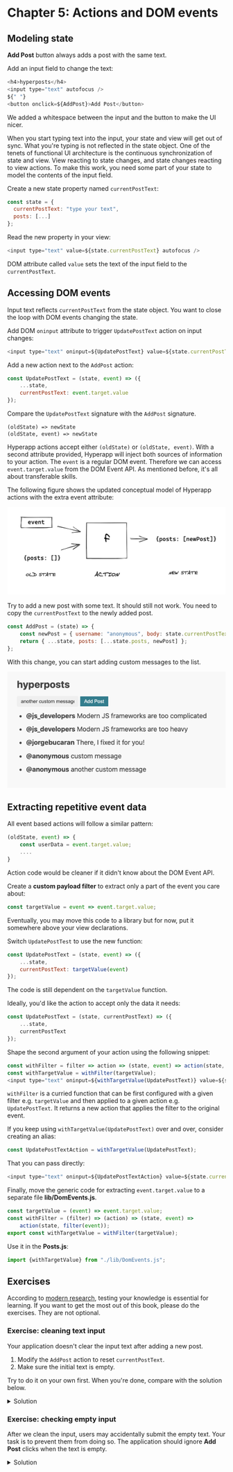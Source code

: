 # Chapter 5: Actions and DOM events

## Modeling state

**Add Post** button always adds a post with the same text. 

Add an input field to change the text:
```js
<h4>hyperposts</h4>
<input type="text" autofocus />
${" "}
<button onclick=${AddPost}>Add Post</button>
```
We added a whitespace between the input and the button to make the UI nicer.

When you start typing text into the input, your state and view will get out of sync. What you're typing is not
reflected in the state object.
One of the tenets of functional UI architecture is the continuous synchronization of state and view. 
View reacting to state changes, and state changes reacting to view actions. 
To make this work, you need some part of your state to model the contents of the input field. 

Create a new state property named `currentPostText`:
```js
const state = {
  currentPostText: "type your text",
  posts: [...]
};
```
Read the new property in your view:
```js
<input type="text" value=${state.currentPostText} autofocus />
```
DOM attribute called `value` sets the text of the input field to the `currentPostText`.

## Accessing DOM events

Input text reflects `currentPostText` from the state object. You want to close the loop with DOM events changing the state.

Add DOM `oninput` attribute to trigger `UpdatePostText` action on input changes:
```js
<input type="text" oninput=${UpdatePostText} value=${state.currentPostText} autofocus />
```

Add a new action next to the `AddPost` action:
```js
const UpdatePostText = (state, event) => ({
    ...state,
    currentPostText: event.target.value
});
```
Compare the `UpdatePostText` signature with the `AddPost` signature.

```
(oldState) => newState
(oldState, event) => newState
```
Hyperapp actions accept either `(oldState)` or `(oldState, event)`. 
With a second attribute provided, Hyperapp will inject both sources of information to your action.
The `event` is a regular DOM event. Therefore we can access `event.target.value` from the DOM Event API. 
As mentioned before, it's all about transferable skills. 

The following figure shows the updated conceptual model of Hyperapp actions with the extra event attribute:

![Figure: Action is a pure function of state and event](images/action-with-event.png)

Try to add a new post with some text. It should still not work. You need to copy the `currentPostText` to the newly added post.

```js
const AddPost = (state) => {
    const newPost = { username: "anonymous", body: state.currentPostText };
    return { ...state, posts: [...state.posts, newPost] };
};
```

With this change, you can start adding custom messages to the list.

![Figure: Adding custom messages to the list](images/custom-messages.png)

## Extracting repetitive event data

All event based actions will follow a similar pattern:
```js
(oldState, event) => {
    const userData = event.target.value;
    ....
}
```
Action code would be cleaner if it didn't know about the DOM Event API.

Create a **custom payload filter** to extract only a part of the event you care about:
```js
const targetValue = event => event.target.value;
```
Eventually, you may move this code to a library but for now, put it somewhere above your view declarations.

Switch `UpdatePostTest` to use the new function:
```js
const UpdatePostText = (state, event) => ({
    ...state,
    currentPostText: targetValue(event)
});
```
The code is still dependent on the `targetValue` function.

Ideally, you'd like the action to accept only the data it needs:
```js
const UpdatePostText = (state, currentPostText) => ({
    ...state,
    currentPostText
});
```
Shape the second argument of your action using the following snippet: 
```js
const withFilter = filter => action => (state, event) => action(state, filter(event));
const withTargetValue = withFilter(targetValue);
<input type="text" oninput=${withTargetValue(UpdatePostText)} value=${state.currentPostText} autofocus />
```
`withFilter` is a curried function that can be first configured with a given filter e.g. `targetValue` and then
applied to a given action e.g. `UpdatePostText`.  It returns a new action that applies the filter to the original event.

If you keep using `withTargetValue(UpdatePostText)` over and over, consider creating an alias:
```js
const UpdatePostTextAction = withTargetValue(UpdatePostText);
```
That you can pass directly:
```js
<input type="text" oninput=${UpdatePostTextAction} value=${state.currentPostText} autofocus />
```

Finally, move the generic code for extracting `event.target.value` to a separate file **lib/DomEvents.js**.

```js
const targetValue = (event) => event.target.value;
const withFilter = (filter) => (action) => (state, event) =>
    action(state, filter(event));
export const withTargetValue = withFilter(targetValue);
```

Use it in the **Posts.js**:
```js
import {withTargetValue} from "./lib/DomEvents.js";
```

## Exercises

According to [modern research](https://en.wikipedia.org/wiki/Desirable_difficulty), testing your knowledge is essential for learning. 
If you want to get the most out of this book, please do the exercises. They are not optional.

### Exercise: cleaning text input

Your application doesn't clear the input text after adding a new post.
1. Modify the `AddPost` action to reset `currentPostText`. 
2. Make sure the initial text is empty.

Try to do it on your own first. 
When you're done, compare with the solution below.

<details>
    <summary id="cleaning_text_input">Solution</summary>

```js
const AddPost = (state) => {
  const newPost = { username: "anonymous", body: state.currentPostText };
  return { ...state, currentPostText: "", posts: [...state.posts, newPost] };
};
```

</details>

### Exercise: checking empty input

After we clean the input, users may accidentally submit the empty text. Your task is to prevent them from doing so.
The application should ignore **Add Post** clicks when the text is empty.

<details>
    <summary id="checking_empty_input">Solution</summary>

```js
const AddPost = (state) => {
  if(state.currentPostText.trim()) {
      const newPost = { username: "anonymous", body: state.currentPostText };
      return { ...state, currentPostText: "", posts: [...state.posts, newPost] };
  }  else {
      return state;
  }
};
```

</details>
